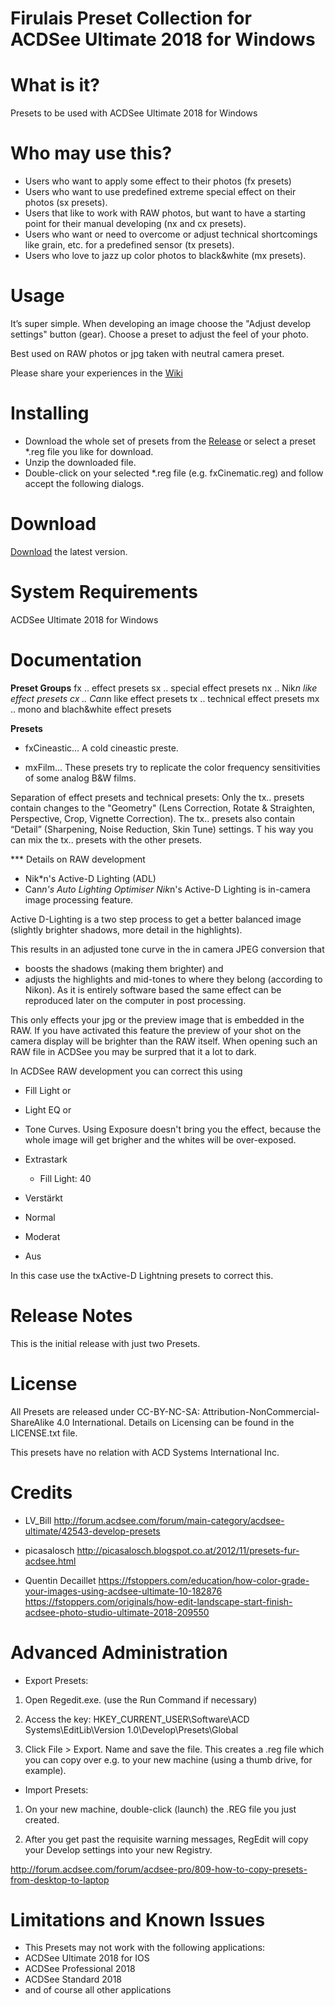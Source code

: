 # Firulais Preset Collection for ACDSee Ultimate 2018 for Windows

# What is it?
Presets to be used with ACDSee Ultimate 2018 for Windows

# Who may use this?
* Users who want to apply some effect to their photos (fx presets)
* Users who want to use predefined extreme special effect on their photos (sx presets).
* Users that like to work with RAW photos, but want to have a starting point for their manual developing (nx and cx presets).
* Users who want or need to overcome or adjust technical shortcomings like grain, etc. for a predefined sensor (tx presets).
* Users who love to jazz up color photos to black&white (mx presets).

# Usage
It’s super simple. 
When developing an image choose the "Adjust develop settings" button (gear). 
Choose a preset to adjust the feel of your photo.

Best used on RAW photos or jpg taken with neutral camera preset.

Please share your experiences in the [Wiki](https://github.com/firulais/presets/wiki/Experiences)

# Installing
* Download the whole set of presets from the [Release](https://github.com/firulais/presets/releases) or select a preset *.reg file you like for download.
* Unzip the downloaded file.
* Double-click on your selected *.reg file (e.g. fxCinematic.reg) and follow accept the following dialogs.

# Download
[Download](https://github.com/firulais/presets/archive/v0.3.zip) the latest version.

# System Requirements
ACDSee Ultimate 2018 for Windows

# Documentation

**Preset Groups**
fx .. effect presets
sx .. special effect presets
nx .. Nik*n like effect presets
cx .. Can*n like effect presets
tx .. technical effect presets
mx .. mono and blach&white effect presets

**Presets**

* fxCineastic...
A cold cineastic preste.

* mxFilm...
These presets try to replicate the color frequency sensitivities of some analog B&W films.

Separation of effect presets and technical presets: 
Only the tx.. presets contain changes to the "Geometry" (Lens Correction, Rotate & Straighten, Perspective, Crop, Vignette Correction). The tx.. presets also contain “Detail” (Sharpening, Noise Reduction, Skin Tune) settings. T
his way you can mix the tx.. presets with the other presets.

*** Details on RAW development

* Nik*n's Active-D Lighting (ADL)
* Can*n's Auto Lighting Optimiser
Nik*n's Active-D Lighting is in-camera image processing feature. 

Active D-Lighting is a two step process to get a better balanced image (slightly brighter shadows, more detail in the highlights).

This results in an adjusted tone curve in the in camera JPEG conversion that 
- boosts the shadows (making them brighter) and 
- adjusts the highlights and mid-tones 
to where they belong (according to Nikon). 
As it is entirely software based the same effect can be reproduced later on the computer in post processing.

This only effects your jpg or the preview image that is embedded in the RAW.
If you have activated this feature the preview of your shot on the camera display will be brighter than the RAW itself.
When opening such an RAW file in ACDSee you may be surpred that it a lot to dark.

In ACDSee RAW development you can correct this using
- Fill Light or
- Light EQ or
- Tone Curves.
Using Exposure doesn't bring you the effect, because the whole image will get brigher and the whites will be over-exposed.

- Extrastark
    - Fill Light: 40
- Verstärkt
- Normal
- Moderat
- Aus

In this case use the txActive-D Lightning presets to correct this.

# Release Notes
This is the initial release with just two Presets.

# License
All Presets are released under CC-BY-NC-SA: Attribution-NonCommercial-ShareAlike 4.0 International.
Details on Licensing can be found in the LICENSE.txt file.

This presets have no relation with ACD Systems International Inc.

# Credits
* LV_Bill
http://forum.acdsee.com/forum/main-category/acdsee-ultimate/42543-develop-presets

* picasalosch
http://picasalosch.blogspot.co.at/2012/11/presets-fur-acdsee.html

* Quentin Decaillet
https://fstoppers.com/education/how-color-grade-your-images-using-acdsee-ultimate-10-182876
https://fstoppers.com/originals/how-edit-landscape-start-finish-acdsee-photo-studio-ultimate-2018-209550

# Advanced Administration

* Export Presets:
1. Open Regedit.exe.
(use the Run Command if necessary)

2. Access the key:
HKEY_CURRENT_USER\Software\ACD Systems\EditLib\Version 1.0\Develop\Presets\Global

3. Click File > Export. Name and save the file.
This creates a .reg file which you can copy over e.g. to your new machine (using a thumb drive, for example).

* Import Presets:
1. On your new machine, double-click (launch) the .REG file you just created.

2. After you get past the requisite warning messages, RegEdit will copy your Develop settings into your new Registry.

http://forum.acdsee.com/forum/acdsee-pro/809-how-to-copy-presets-from-desktop-to-laptop

# Limitations and Known Issues
* This Presets may not work with the following applications:
* ACDSee Ultimate 2018 for IOS
* ACDSee Professional 2018
* ACDSee Standard 2018
* and of course all other applications
